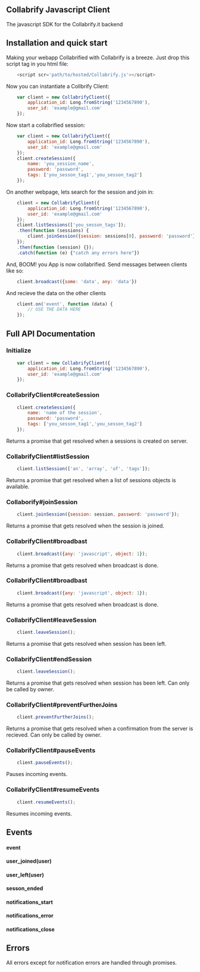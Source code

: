 ## Collabrify Javascript Client

The javascript SDK for the Collabrify.it backend

## Installation and quick start

Making your webapp Collabrified with Collabrify is a breeze.
Just drop this script tag in you html file:
```javascript
	<script scr='path/to/hosted/Collabrify.js'></script>
```
Now you can instantiate a Collbrify Client:
```javascript
	var client = new CollabrifyClient({
		application_id: Long.fromString('1234567890'),
		user_id: 'example@gmail.com'
	});
```
Now start a collabrified session:
```javascript
	var client = new CollabrifyClient({
		application_id: Long.fromString('1234567890'),
		user_id: 'example@gmail.com'
	});
	client.createSession({
		name: 'you_session_name',
		password: 'password',
		tags: ['you_sesson_tag1','you_sesson_tag2']
	});
```
On another webpage, lets search for the session and join in:
```javascript
	client = new CollabrifyClient({
		application_id: Long.fromString('1234567890'),
		user_id: 'example@gmail.com'
	});
	client.listSessions(['you_sesson_tags']);
	.then(function (sessions) {
		client.joinSession({session: sessions[0], password: 'password'});
	});
	.then(function (session) {});
	.catch(function (e) {"catch any errors here"})
```
And, BOOM! you App is now collabrified. Send messages between clients like so:
```javascript
	client.broadcast({some: 'data', any: 'data'})
```
And recieve the data on the other clients
```javascript
	client.on('event', function (data) {
		// USE THE DATA HERE
	});
```

## Full API Documentation

### Initialize

```javascript
	var client = new CollabrifyClient({
		application_id: Long.fromString('1234567890'),
		user_id: 'example@gmail.com'
	});
```

### CollabrifyClient#createSession 
```javascript
	client.createSession({
		name: 'name of the session',
		password: 'password',
		tags: ['you_sesson_tag1','you_sesson_tag2']
	});
```
Returns a promise that get resolved when a sessions is created on server.

### CollabrifyClient#listSession
```javascript
	client.listSession(['an', 'array', 'of', 'tags']);
```
Returns a promise that get resolved when a list of sessions objects is available.

### Collaborify#joinSession
```javascript
	client.joinSession({session: session, password: 'password'});
```
Returns a promise that gets resolved when the session is joined.

### CollabrifyClient#broadbast
```javascript
	client.broadcast({any: 'javascript', object: 1});
```
Returns a promise that gets resolved when broadcast is done.

### CollabrifyClient#broadbast
```javascript
	client.broadcast({any: 'javascript', object: 1});
```
Returns a promise that gets resolved when broadcast is done.

### CollabrifyClient#leaveSession
```javascript
	client.leaveSession();
```
Returns a promise that gets resolved when session has been left.

### CollabrifyClient#endSession
```javascript
	client.leaveSession();
```
Returns a promise that gets resolved when session has been left. Can only be called by owner.

### CollabrifyClient#preventFurtherJoins
```javascript
	client.preventFurtherJoins();
```
Returns a promise that gets resolved when a confirmation from the server is recieved. Can only be called by owner.

### CollabrifyClient#pauseEvents
```javascript
	client.pauseEvents();
```
Pauses incoming events.

### CollabrifyClient#resumeEvents
```javascript
	client.resumeEvents();
```
Resumes incoming events.

## Events

#### event
#### user_joined(user)
#### user_left(user)
#### sesson_ended
#### notifications_start
#### notifications_error
#### notifications_close

## Errors
All errors except for notification errors are handled through promises.




